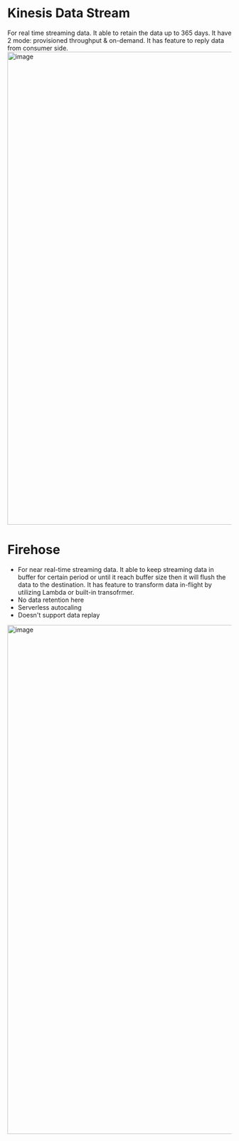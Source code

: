 # Kinesis Data Stream
For real time streaming data. It able to retain the data up to 365 days. It have 2 mode: provisioned throughput & on-demand. It has feature to reply data from consumer side.
<img width="1061" alt="image" src="https://github.com/user-attachments/assets/005e021d-61f3-4b7e-b2c7-d881a856a99a" />

# Firehose
- For near real-time streaming data. It able to keep streaming data in buffer for certain period or until it reach buffer size then it will flush the data to the destination. It has feature to transform data in-flight by utilizing Lambda or built-in transofrmer.
- No data retention here
- Serverless autocaling
- Doesn't support data replay
<img width="1142" alt="image" src="https://github.com/user-attachments/assets/08d75ce5-8e57-41bf-b061-cb8b4aaa87b8" />
